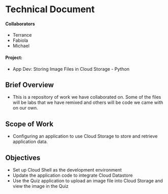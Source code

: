 # Technical Document 
#### Collaborators
* Terrance
* Fabiola
* Michael


#### Project: 
- App Dev: Storing Image Files in Cloud Storage - Python

## Brief Overview
- This is a repository of work we have collaborated on. Some of the files will be labs that we have remixed and others will be code we came with on our own.

## Scope of Work
- Configuring an application to use Cloud Storage to store and retrieve application data.

## Objectives
- Set up Cloud Shell as the development environment
- Update the application code to integrate Cloud Datastore
- Use the Quiz application to upload an image file into Cloud Storage and view the image in the Quiz
